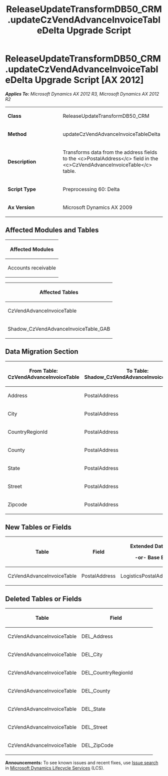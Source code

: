﻿---
title: ReleaseUpdateTransformDB50_CRM.updateCzVendAdvanceInvoiceTableDelta Upgrade Script
TOCTitle: ReleaseUpdateTransformDB50_CRM.updateCzVendAdvanceInvoiceTableDelta Upgrade Script
ms:assetid: bbbe450e-7d73-68b1-4e93-2de111af87f2
ms:mtpsurl: https://msdn.microsoft.com/en-us/library/JJ686629(v=AX.60)
ms:contentKeyID: 49710837
ms.date: 05/18/2015
mtps_version: v=AX.60
---

# ReleaseUpdateTransformDB50\_CRM.updateCzVendAdvanceInvoiceTableDelta Upgrade Script [AX 2012]


_**Applies To:** Microsoft Dynamics AX 2012 R3, Microsoft Dynamics AX 2012 R2_

<table>
<colgroup>
<col style="width: 50%" />
<col style="width: 50%" />
</colgroup>
<tbody>
<tr class="odd">
<td><p><strong>Class</strong></p></td>
<td><p>ReleaseUpdateTransformDB50_CRM</p></td>
</tr>
<tr class="even">
<td><p><strong>Method</strong></p></td>
<td><p>updateCzVendAdvanceInvoiceTableDelta</p></td>
</tr>
<tr class="odd">
<td><p><strong>Description</strong></p></td>
<td><p>Transforms data from the address fields to the &lt;c&gt;PostalAddress&lt;/c&gt; field in the &lt;c&gt;CzVendAdvanceInvoiceTable&lt;/c&gt; table.</p></td>
</tr>
<tr class="even">
<td><p><strong>Script Type</strong></p></td>
<td><p>Preprocessing 60: Delta</p></td>
</tr>
<tr class="odd">
<td><p><strong>Ax Version</strong></p></td>
<td><p>Microsoft Dynamics AX 2009</p></td>
</tr>
</tbody>
</table>


## Affected Modules and Tables

<table>
<colgroup>
<col style="width: 100%" />
</colgroup>
<thead>
<tr class="header">
<th><p>Affected Modules</p></th>
</tr>
</thead>
<tbody>
<tr class="odd">
<td><p>Accounts receivable</p></td>
</tr>
</tbody>
</table>


<table>
<colgroup>
<col style="width: 100%" />
</colgroup>
<thead>
<tr class="header">
<th><p>Affected Tables</p></th>
</tr>
</thead>
<tbody>
<tr class="odd">
<td><p>CzVendAdvanceInvoiceTable</p></td>
</tr>
<tr class="even">
<td><p>Shadow_CzVendAdvanceInvoiceTable_GAB</p></td>
</tr>
</tbody>
</table>


## Data Migration Section

<table>
<colgroup>
<col style="width: 50%" />
<col style="width: 50%" />
</colgroup>
<thead>
<tr class="header">
<th><p>From Table: CzVendAdvanceInvoiceTable</p></th>
<th><p>To Table: Shadow_CzVendAdvanceInvoiceTable_GAB</p></th>
</tr>
</thead>
<tbody>
<tr class="odd">
<td><p>Address</p></td>
<td><p>PostalAddress</p></td>
</tr>
<tr class="even">
<td><p>City</p></td>
<td><p>PostalAddress</p></td>
</tr>
<tr class="odd">
<td><p>CountryRegionId</p></td>
<td><p>PostalAddress</p></td>
</tr>
<tr class="even">
<td><p>County</p></td>
<td><p>PostalAddress</p></td>
</tr>
<tr class="odd">
<td><p>State</p></td>
<td><p>PostalAddress</p></td>
</tr>
<tr class="even">
<td><p>Street</p></td>
<td><p>PostalAddress</p></td>
</tr>
<tr class="odd">
<td><p>Zipcode</p></td>
<td><p>PostalAddress</p></td>
</tr>
</tbody>
</table>


## New Tables or Fields

<table>
<colgroup>
<col style="width: 33%" />
<col style="width: 33%" />
<col style="width: 33%" />
</colgroup>
<thead>
<tr class="header">
<th><p>Table</p></th>
<th><p>Field</p></th>
<th><p>Extended Data Type</p>
<p>-or- Base Enum</p></th>
</tr>
</thead>
<tbody>
<tr class="odd">
<td><p>CzVendAdvanceInvoiceTable</p></td>
<td><p>PostalAddress</p></td>
<td><p>LogisticsPostalAddressRecId</p></td>
</tr>
</tbody>
</table>


## Deleted Tables or Fields

<table>
<colgroup>
<col style="width: 50%" />
<col style="width: 50%" />
</colgroup>
<thead>
<tr class="header">
<th><p>Table</p></th>
<th><p>Field</p></th>
</tr>
</thead>
<tbody>
<tr class="odd">
<td><p>CzVendAdvanceInvoiceTable</p></td>
<td><p>DEL_Address</p></td>
</tr>
<tr class="even">
<td><p>CzVendAdvanceInvoiceTable</p></td>
<td><p>DEL_City</p></td>
</tr>
<tr class="odd">
<td><p>CzVendAdvanceInvoiceTable</p></td>
<td><p>DEL_CountryRegionId</p></td>
</tr>
<tr class="even">
<td><p>CzVendAdvanceInvoiceTable</p></td>
<td><p>DEL_County</p></td>
</tr>
<tr class="odd">
<td><p>CzVendAdvanceInvoiceTable</p></td>
<td><p>DEL_State</p></td>
</tr>
<tr class="even">
<td><p>CzVendAdvanceInvoiceTable</p></td>
<td><p>DEL_Street</p></td>
</tr>
<tr class="odd">
<td><p>CzVendAdvanceInvoiceTable</p></td>
<td><p>DEL_ZipCode</p></td>
</tr>
</tbody>
</table>

  
**Announcements:** To see known issues and recent fixes, use [Issue search](http://go.microsoft.com/fwlink/?linkid=389258) in [Microsoft Dynamics Lifecycle Services](http://go.microsoft.com/fwlink/?linkid=306505) (LCS).

